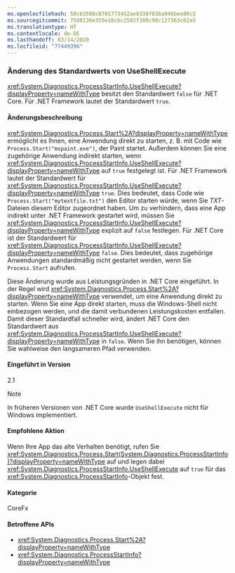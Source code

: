 ```yaml
---
ms.openlocfilehash: 58cb3580c8701773452ae8338f036a94bbee80c5
ms.sourcegitcommit: 7588136e355e10cbc2582f389c90c127363c02a5
ms.translationtype: HT
ms.contentlocale: de-DE
ms.lasthandoff: 03/14/2020
ms.locfileid: "77449396"
---
```

### <a name="change-in-default-value-of-useshellexecute"></a>Änderung des Standardwerts von UseShellExecute

<xref:System.Diagnostics.ProcessStartInfo.UseShellExecute?displayProperty=nameWithType> besitzt den Standardwert `false` für .NET Core. Für .NET Framework lautet der Standardwert `true`.

#### <a name="change-description"></a>Änderungsbeschreibung

<xref:System.Diagnostics.Process.Start%2A?displayProperty=nameWithType> ermöglicht es Ihnen, eine Anwendung direkt zu starten, z. B. mit Code wie `Process.Start("mspaint.exe")`, der Paint startet. Außerdem können Sie eine zugehörige Anwendung indirekt starten, wenn <xref:System.Diagnostics.ProcessStartInfo.UseShellExecute?displayProperty=nameWithType> auf `true` festgelegt ist. Für .NET Framework lautet der Standardwert für <xref:System.Diagnostics.ProcessStartInfo.UseShellExecute?displayProperty=nameWithType> `true`. Dies bedeutet, dass Code wie `Process.Start("mytextfile.txt")` den Editor starten würde, wenn Sie *TXT*-Dateien diesem Editor zugeordnet haben. Um zu verhindern, dass eine App indirekt unter .NET Framework gestartet wird, müssen Sie <xref:System.Diagnostics.ProcessStartInfo.UseShellExecute?displayProperty=nameWithType> explizit auf `false` festlegen. Für .NET Core ist der Standardwert für <xref:System.Diagnostics.ProcessStartInfo.UseShellExecute?displayProperty=nameWithType> `false`. Dies bedeutet, dass zugehörige Anwendungen standardmäßig nicht gestartet werden, wenn Sie `Process.Start` aufrufen.

Diese Änderung wurde aus Leistungsgründen in .NET Core eingeführt. In der Regel wird <xref:System.Diagnostics.Process.Start%2A?displayProperty=nameWithType> verwendet, um eine Anwendung direkt zu starten. Wenn Sie eine App direkt starten, muss die Windows-Shell nicht einbezogen werden, und die damit verbundenen Leistungskosten entfallen. Damit dieser Standardfall schneller wird, ändert .NET Core den Standardwert aus <xref:System.Diagnostics.ProcessStartInfo.UseShellExecute?displayProperty=nameWithType> in `false`. Wenn Sie ihn benötigen, können Sie wahlweise den langsameren Pfad verwenden.

#### <a name="version-introduced"></a>Eingeführt in Version

2.1

> [!NOTE]
> In früheren Versionen von .NET Core wurde `UseShellExecute` nicht für Windows implementiert.

#### <a name="recommended-action"></a>Empfohlene Aktion

Wenn Ihre App das alte Verhalten benötigt, rufen Sie <xref:System.Diagnostics.Process.Start(System.Diagnostics.ProcessStartInfo)?displayProperty=nameWithType> auf und legen dabei <xref:System.Diagnostics.ProcessStartInfo.UseShellExecute> auf `true` für das <xref:System.Diagnostics.ProcessStartInfo>-Objekt fest.

#### <a name="category"></a>Kategorie

CoreFx

#### <a name="affected-apis"></a>Betroffene APIs

- <xref:System.Diagnostics.Process.Start%2A?displayProperty=nameWithType>
- <xref:System.Diagnostics.ProcessStartInfo?displayProperty=nameWithType>

<!--

#### Affected APIs

- `Overload:System.Diagnostics.Process.Start`
- `M:System.Diagnostics.ProcessStartInfo`

-->
